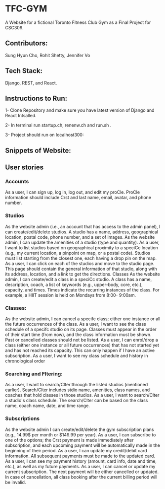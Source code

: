 # TFC-GYM

A Website for a fictional Toronto Fitness Club Gym as a Final Project for CSC309.

## Contributors: 
Sung Hyun Cho, Rohit Shetty, Jennifer Vo

## Tech Stack: 
Django, REST, and React.


## Instructions to Run:

1- Clone Repository and make sure you have latest version of Django and React Intsalled.

2- In terminal run startup.ch, renenw.ch and run.sh .

3- Project should run on localhost300:

## Snippets of Website:

## User stories
### Accounts
As a user, I can sign up, log in, log out, and edit my proCle. ProCle information should include Crst and last name, email, avatar, and phone number.

### Studios
As the website admin (i.e., an account that has access to the admin panel), I can create/edit/delete studios. A studio has a name, address, geographical location, postal code, phone number, and a set of images. As the website admin, I can update the amenities of a studio (type and quantity).
As a user, I want to list studios based on geographical proximity to a speciCc location (e.g., my current location, a pinpoint on map, or a postal code). Studios must list starting from the closest one, each having a drop pin on the map. As a user, I can click on each of the studios and move to the studio page. This page should contain the general information of that studio, along with its address, location, and a link to get the directions.
Classes As the website admin, I can create/edit a class in a speciCc studio. A class has a name, description, coach, a list of keywords (e.g., upper-body, core, etc.), capacity, and times. Times indicate the recurring instances of the class. For example, a HIIT session is held on Mondays from 8:00- 9:00am.

### Classes:
As the website admin, I can cancel a specifc class; either one instance or all the future occurrences of the class.
As a user, I want to see the class schedule of a specifc studio on its page. Classes must appear in the order of their start time (from now), and the class information must be shown. Past or cancelled classes should not be listed. As a user, I can enrol/drop a class (either one instance or all future occurrences) that has not started yet and has not reached its capacity. This can only happen if I have an active subscription.
As a user, I want to see my class schedule and history in chronological order

### Searching and Fltering:
As a user, I want to search/Clter through the listed studios (mentioned earlier). Search/Clter includes stdio name, amenities, class names, and coaches that hold classes in those studios.
As a user, I want to search/Clter a studio's class schedule. The search/Clter can be based on the class name, coach name, date, and time range.
### Subscriptions
As the website admin I can create/edit/delete the gym subscription plans (e.g., 14.99$ per month or $149.99 per year).
As a user, I can subscribe to one of the options; the Crst payment is made immediately after subscription, and each upcoming payment will be automatically made in the beginning of their period.
As a user, I can update my credit/debit card information. All subsequent payments must be made to the updated card.
As a user, I can see my payment history (amount, card info, date and time, etc.), as well as my future payments.
As a user, I can cancel or update my current subscription. The next payment will be either cancelled or updated. In case of cancellation, all class booking after the current billing period will be invalid.

### 


